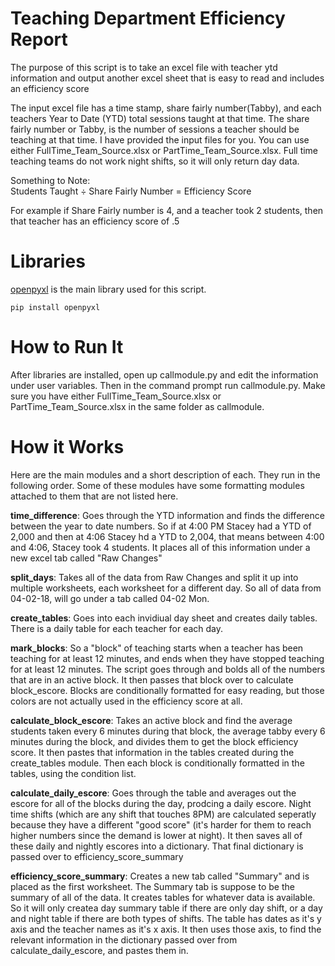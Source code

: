# Teaching Department Efficiency Report

The purpose of this script is to take an excel file with teacher ytd information
and output another excel sheet that is easy to read and includes an
efficiency score

The input excel file has a time stamp, share fairly number(Tabby), and each 
teachers Year to Date (YTD) total sessions taught at that time. The share fairly
number or Tabby, is the number of sessions a teacher should be teaching at that
time. I have provided the input files for you. You can use either 
FullTime_Team_Source.xlsx or PartTime_Team_Source.xlsx. Full time teaching teams do 
not work night shifts, so it will only return day data. 

Something to Note:    
Students Taught  ÷ Share Fairly Number = Efficiency Score

For example if Share Fairly number is 4, and a teacher took 2 students, then that teacher
has an efficiency score of .5

# Libraries
[openpyxl](https://openpyxl.readthedocs.io/en/stable/) is the main library used for this script. 

` pip install openpyxl `

# How to Run It
After libraries are installed, open up callmodule.py and edit the information
under user variables. Then in the command prompt run callmodule.py. Make sure you have
either FullTime_Team_Source.xlsx or PartTime_Team_Source.xlsx in the same folder as callmodule.

# How it Works

Here are the main modules and a short description of each. They run in the
following order. Some of these modules have some formatting modules attached to them that are not listed here.

**time_difference**: Goes through the YTD information and finds the difference between the year to date numbers.
 So if at 4:00 PM Stacey had a YTD of 2,000 and then at 4:06 Stacey hd a YTD to 2,004, that means between 4:00 and 4:06, Stacey took 4 students. 
 It places all of this information under a new excel tab called "Raw Changes"

**split_days**: Takes all of the data from Raw Changes and split it up into multiple worksheets, each worksheet for a different day. So all of data from 04-02-18, will go under a tab called 04-02 Mon.

**create_tables**: Goes into each invidiual day sheet and creates daily tables. There is a daily table for each teacher for each day.

**mark_blocks**: So a "block" of teaching starts when a teacher has been teaching for at least 12 minutes, and ends when they have stopped teaching for at least 12 minutes. The script goes through and bolds all of the numbers that are in an active block. It then passes that block over to calculate block_escore. Blocks are conditionally formatted for easy reading, but those colors are not actually used in the efficiency score at all.

**calculate_block_escore**: Takes an active block and find the average students taken every 6 minutes during that block, the average tabby every 6 minutes during the block, and divides them to get the block efficiency score. It then pastes that information in the tables created during the create_tables module. Then each block is conditionally formatted in the tables, using the condition list. 

**calculate_daily_escore**: Goes through the table and averages out the escore for all of the blocks during the day, prodcing a daily escore. Night time shifts (which are any shift that touches 
8PM) are calculated seperatly because they have a different "good score" (it's harder for them to reach higher numbers since the demand is lower at night). It then saves all of these daily and nightly escores into a dictionary. That final dictionary is passed over to efficiency_score_summary

**efficiency_score_summary**: Creates a new tab called "Summary" and is placed as the first worksheet. The Summary tab is suppose to be the summary of all of the data. 
It creates tables for whatever data is available. So it will only createa day summary table if there are only day shift, or a day and night table if there are both types of shifts. The table has dates as it's y axis and the teacher names as it's x axis. It then uses those axis, to find the relevant information in the dictionary passed over from 
calculate_daily_escore, and pastes them in.

